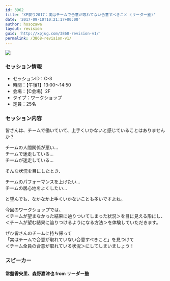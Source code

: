 ```yaml
---
id: 3962
title: 'XP祭り2017：実はチームで合意が取れてない合意すべきこと (リーダー塾)'
date: '2017-09-10T10:21:17+00:00'
author: hosozawa
layout: revision
guid: 'http://xpjug.com/3868-revision-v1/'
permalink: /3868-revision-v1/
---
```


![](http://xpjug.com/wp-content/uploads/2017/08/xp2017-sessioin-c3.png)

### セッション情報

- セッションID：C-3
- 時間：【午後1】13:00～14:50
- 会場：【C会場】2F
- タイプ：ワークショップ
- 定員：25名

### セッション内容

皆さんは、チームで働いていて、<wbr></wbr>上手くいかないと感じていることはありませんか？

チームの人間関係が悪い…  
チームで迷走している…  
チームが迷走している…

そんな状況を目にしたとき、

チームのパフォーマンスを上げたい…  
チームの居心地をよくしたい…

と望んでも、なかなか上手くいかないことも多いですよね。

今回のワークショップでは、  
＜チームが望まなかった結果に辿りついてしまった状況＞<wbr></wbr>を目に見える形にし、  
＜チームが望む結果に辿りつけるようになる方法＞<wbr></wbr>を体験していただきます。

ぜひ皆さんのチームに持ち帰って  
「実はチームで合意が取れていない合意すべきこと」を見つけて  
＜チーム全員の合意が取れている状況＞にしてしまいましょう！

### スピーカー

#### 常盤香央里、森野嘉津也 from リーダー塾